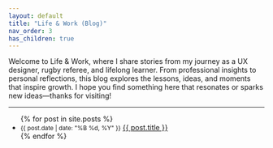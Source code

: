 ```yaml
---
layout: default
title: "Life & Work (Blog)"
nav_order: 3
has_children: true
---
```

Welcome to Life & Work, where I share stories from my journey as a UX designer, rugby referee, and lifelong learner. From professional insights to personal reflections, this blog explores the lessons, ideas, and moments that inspire growth. I hope you find something here that resonates or sparks new ideas—thanks for visiting!

---

<ul>
  {% for post in site.posts %}
    <li>
    <small>{{ post.date | date: "%B %d, %Y" }}</small>
      <a href="{{ post.url }}">{{ post.title }}</a>
    </li>
  {% endfor %}
</ul>
